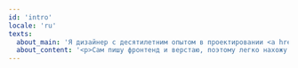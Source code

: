 ```yaml
---
id: 'intro'
locale: 'ru'
texts:
  about_main: 'Я дизайнер с десятилетним опытом в проектировании <a href="#portfolio" rel="noopener" title="Портфолио">интерфейсов и дизайн‑систем</a>'
  about_content: '<p>Сам пишу фронтенд и верстаю, поэтому легко нахожу общий язык с разработчиками. Больше всего мне близки B2B-сервисы, платформы с пользовательским контентом и визуализация данных.</p><p>Разрабатываю <a href="#pet-projects" rel="noopener">плагины</a> для Chrome и VSCode. Играю на гитаре и пою в инди-рок группе <a href="https://music.yandex.ru/artist/3135271" target="_blank" rel="noopener">Limebridge</a>.</p><p><a href="https://t.me/lirikpro" target="_blank" rel="noopener" title="Напишите мне в Telegram">Напишите мне</a>, если у вас есть вопросы по дизайну или разработке.</p>'
---
```

